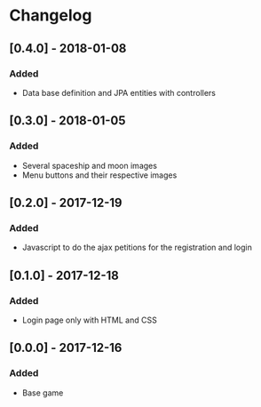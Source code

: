 # Changelog

## [0.4.0] - 2018-01-08
### Added
+ Data base definition and JPA entities with controllers

## [0.3.0] - 2018-01-05
### Added
+ Several spaceship and moon images
+ Menu buttons and their respective images

## [0.2.0] - 2017-12-19
### Added
+ Javascript to do the ajax petitions for the registration and login

## [0.1.0] - 2017-12-18
### Added
+ Login page only with HTML and CSS

## [0.0.0] - 2017-12-16 
### Added
+ Base game

